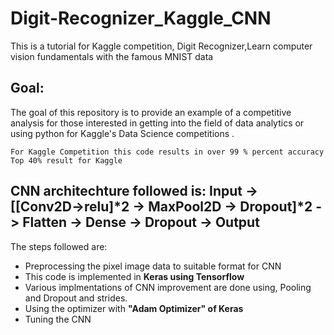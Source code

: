 # Digit-Recognizer_Kaggle_CNN
This is a tutorial for Kaggle competition, Digit Recognizer,Learn computer vision fundamentals with the famous MNIST data

## Goal:
The goal of this repository is to provide an example of a competitive analysis for those interested in getting into the field of data analytics or using python for Kaggle's Data Science competitions .

```
For Kaggle Competition this code results in over 99 % percent accuracy
Top 40% result for Kaggle
```
## CNN architechture followed is: Input -> [[Conv2D->relu]*2 -> MaxPool2D -> Dropout]*2 -> Flatten -> Dense -> Dropout -> Output


The steps followed are:

* Preprocessing the pixel image data to suitable format for CNN
* This code is implemented in **Keras using Tensorflow**
* Various implmentations of CNN improvement are done using, Pooling and Dropout and strides.
* Using the optimizer with **"Adam Optimizer" of Keras** 
* Tuning the CNN
